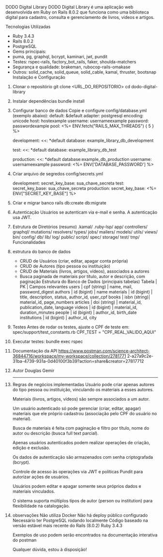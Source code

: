 DODO Digital Library
DODO Digital Library é uma aplicação web desenvolvida em Ruby on Rails 8.0.2 que funciona
como uma biblioteca digital para cadastro, consulta e gerenciamento de livros, vídeos e artigos.

Tecnologias Utilizadas

- Ruby 3.4.3
- Rails 8.0.2
- PostgreSQL
- Gems principais:
- puma, pg, graphql, bcrypt, kaminari, jwt, pundit
- Testes: rspec-rails, factory_bot_rails, faker, shoulda-matchers
- Segurança e qualidade: brakeman, rubocop-rails-omakase
- Outros: solid_cache, solid_queue, solid_cable, kamal, thruster, bootsnap
  Instalação e Configuração

1.  Clonar o repositório
    git clone <URL_DO_REPOSITORIO>
    cd dodo-digital-library

2.  Instalar dependências
    bundle install

3.  Configurar banco de dados
    Copie e configure config/database.yml (exemplo abaixo):
    default: &default
    adapter: postgresql
    encoding: unicode
    host: hostexample
    username: usernameexample
    password: passwordexample
    pool: <%= ENV.fetch("RAILS_MAX_THREADS") { 5 } %>

    development:
    <<: \*default
    database: example_library_db_development

    test:
    <<: \*default
    database: example_library_db_test

    production:
    <<: \*default
    database:example_db_production
    username: usernameexample
    password: <%= ENV['DATABASE_PASSWORD'] %>

4.  Criar arquivo de segredos config/secrets.yml

    development:
    secret_key_base: sua_chave_secreta
    test:
    secret_key_base: sua_chave_secreta
    production:
    secret_key_base: <%= ENV["SECRET_KEY_BASE"] %>

5.  Criar e migrar banco
    rails db:create db:migrate

6.  Autenticação
    Usuários se autenticam via e-mail e senha. A autenticação usa JWT.
7.  Estrutura de Diretórios (resumo)
    .kamal/
    .ruby-lsp/
    app/
    controllers/
    graphql/
    mutations/
    resolvers/
    types/
    jobs/
    mailers/
    models/
    utils/
    views/
    bin/
    config/
    db/
    lib/
    log/
    public/
    script/
    spec/
    storage/
    test/
    tmp/
    Funcionalidades

8.  estrutura do banco de dados

    - CRUD de Usuários (criar, editar, apagar conta própria)
    - CRUD de Autores (tipo pessoa ou instituição)
    - CRUD de Materiais (livros, artigos, vídeos), associados a autores
    - Busca paginada de materiais por título, autor e descrição, com paginação
      Estrutura do Banco de Dados (principais tabelas)
      Tabela | PK | Campos relevantes
      users | cpf (string) | name, mail, password_digest
      authors | id (bigint) | name
      materials | id (bigint) | title, description, status, author_id, user_cpf
      books | isbn (string)| material_id, page_numbers
      articles | doi (string) | material_id, publication_date, language
      videos | id (bigint) | material_id, duration_minutes
      people | id (bigint) | author_id, birth_date
      institutions | id (bigint) | author_id, city

9.  Testes
    Antes de rodar os testes, ajuste o CPF de teste em:
    spec/support/test_constants.rb
    CPF_TEST = "CPF_REAL_VALIDO_AQUI"

10. Executar testes:
    bundle exec rspec

11. Documentação da API
    https://www.postman.com/science-architect-36844716/workspace/my-workspace/collection/2781771
    2-a27a9c2e-31ba-4739-931a-0d40100f3b39?action=share&creator=27817712

12. Autor
    Douglas Gemir

    ***

13. Regras de negócios implementadas
    Usuário pode criar apenas autores do tipo pessoa ou instituição, vinculando os materiais a esses autores.

    Materiais (livros, artigos, vídeos) são sempre associados a um autor.

    Um usuário autenticado só pode gerenciar (criar, editar, apagar) materiais que ele próprio cadastrou (associação pelo CPF do usuário no material).

    Busca de materiais é feita com paginação e filtro por título, nome do autor ou descrição (busca full text parcial).

    Apenas usuários autenticados podem realizar operações de criação, edição e exclusão.

    Os dados de autenticação são armazenados com senha criptografada (bcrypt).

    Controle de acesso às operações via JWT e políticas Pundit para autorizar ações de usuários.

    Usuários podem editar e apagar somente seus próprios dados e materiais vinculados.

    O sistema suporta múltiplos tipos de autor (person ou institution) para flexibilidade na catalogação.

14. observações
    Não utiliza Docker
    Não há deploy público configurado
    Necessário ter PostgreSQL rodando localmente
    Código baseado na versão estável mais recente do Rails (8.0.2)
    Ruby 3.4.3

    Exemplos de uso podem serão encontrados na documentação interativa do postman

    Qualquer dúvida, estou à disposição!
